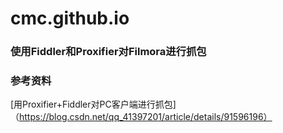 # cmc.github.io

### 使用Fiddler和Proxifier对Filmora进行抓包



### 参考资料
[用Proxifier+Fiddler对PC客户端进行抓包]（https://blog.csdn.net/qq_41397201/article/details/91596196）
